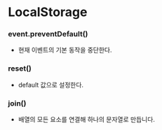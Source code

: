 # LocalStorage

### event.preventDefault()
- 현재 이벤트의 기본 동작을 중단한다.

### reset()
- default 값으로 설정한다.

### join()
-  배열의 모든 요소를 연결해 하나의 문자열로 만듭니다.